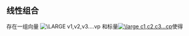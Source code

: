 ## 线性组合

存在一组向量 <img src="https://latex.codecogs.com/png.latex?\dpi{120}&space;\LARGE&space;v1,v2,v3....vp" title="\LARGE v1,v2,v3....vp" /> 和标量<a href="https://www.codecogs.com/eqnedit.php?latex=\inline&space;\dpi{120}&space;\large&space;c1,c2,c3...cp" target="_blank"><img src="https://latex.codecogs.com/png.latex?\inline&space;\dpi{120}&space;\large&space;c1,c2,c3...cp" title="\large c1,c2,c3...cp" /></a>使得
